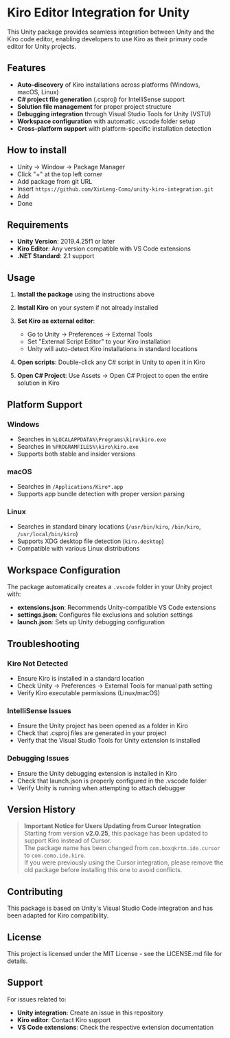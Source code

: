 # Kiro Editor Integration for Unity

This Unity package provides seamless integration between Unity and the Kiro code editor, enabling developers to use Kiro as their primary code editor for Unity projects.

## Features

- **Auto-discovery** of Kiro installations across platforms (Windows, macOS, Linux)
- **C# project file generation** (.csproj) for IntelliSense support
- **Solution file management** for proper project structure
- **Debugging integration** through Visual Studio Tools for Unity (VSTU)
- **Workspace configuration** with automatic .vscode folder setup
- **Cross-platform support** with platform-specific installation detection

## How to install
- Unity -> Window -> Package Manager  
- Click "+" at the top left corner  
- Add package from git URL  
- Insert `https://github.com/XinLeng-Como/unity-kiro-integration.git`  
- Add  
- Done

## Requirements

- **Unity Version**: 2019.4.25f1 or later
- **Kiro Editor**: Any version compatible with VS Code extensions
- **.NET Standard**: 2.1 support

## Usage

1. **Install the package** using the instructions above
2. **Install Kiro** on your system if not already installed
3. **Set Kiro as external editor**:
   - Go to Unity -> Preferences -> External Tools
   - Set "External Script Editor" to your Kiro installation
   - Unity will auto-detect Kiro installations in standard locations

4. **Open scripts**: Double-click any C# script in Unity to open it in Kiro
5. **Open C# Project**: Use Assets -> Open C# Project to open the entire solution in Kiro

## Platform Support

### Windows
- Searches in `%LOCALAPPDATA%\Programs\kiro\kiro.exe`
- Searches in `%PROGRAMFILES%\kiro\kiro.exe`
- Supports both stable and insider versions

### macOS
- Searches in `/Applications/Kiro*.app`
- Supports app bundle detection with proper version parsing

### Linux
- Searches in standard binary locations (`/usr/bin/kiro`, `/bin/kiro`, `/usr/local/bin/kiro`)
- Supports XDG desktop file detection (`kiro.desktop`)
- Compatible with various Linux distributions

## Workspace Configuration

The package automatically creates a `.vscode` folder in your Unity project with:

- **extensions.json**: Recommends Unity-compatible VS Code extensions
- **settings.json**: Configures file exclusions and solution settings
- **launch.json**: Sets up Unity debugging configuration

## Troubleshooting

### Kiro Not Detected
- Ensure Kiro is installed in a standard location
- Check Unity -> Preferences -> External Tools for manual path setting
- Verify Kiro executable permissions (Linux/macOS)

### IntelliSense Issues
- Ensure the Unity project has been opened as a folder in Kiro
- Check that .csproj files are generated in your project
- Verify that the Visual Studio Tools for Unity extension is installed

### Debugging Issues
- Ensure the Unity debugging extension is installed in Kiro
- Check that launch.json is properly configured in the .vscode folder
- Verify Unity is running when attempting to attach debugger

## Version History

> **Important Notice for Users Updating from Cursor Integration**  
> Starting from version **v2.0.25**, this package has been updated to support Kiro instead of Cursor.  
> The package name has been changed from `com.boxqkrtm.ide.cursor` to `com.como.ide.kiro`.  
> If you were previously using the Cursor integration, please remove the old package before installing this one to avoid conflicts.

## Contributing

This package is based on Unity's Visual Studio Code integration and has been adapted for Kiro compatibility. 

## License

This project is licensed under the MIT License - see the LICENSE.md file for details.

## Support

For issues related to:
- **Unity integration**: Create an issue in this repository
- **Kiro editor**: Contact Kiro support
- **VS Code extensions**: Check the respective extension documentation
